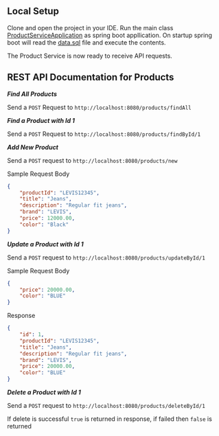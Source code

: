## Local Setup

Clone and open the project in your IDE.
Run the main class [ProductServiceApplication](src/main/java/com/gfg/product/ProductServiceApplication.java) as spring boot appllication.
On startup spring boot will read the [data.sql](src/main/resources/data.sql) file and execute the contents.

The Product Service is now ready to receive API requests.

## REST API Documentation for Products
**_Find All Products_** 

Send a `POST` Request to `http://localhost:8080/products/findAll`

**_Find a Product with Id 1_**

Send a `POST` Request to `http://localhost:8080/products/findById/1`

**_Add New Product_**

Send a `POST` request to `http://localhost:8080/products/new`

Sample Request Body
```json
{
    "productId": "LEVIS12345",
    "title": "Jeans",
    "description": "Regular fit jeans",
    "brand": "LEVIS",
    "price": 12000.00,
    "color": "Black"
}
```

**_Update a Product with Id 1_**

Send a `POST` request to `http://localhost:8080/products/updateById/1`

Sample Request Body
```json
{
    "price": 20000.00,
    "color": "BLUE"
}
```
Response
```json
{
    "id": 1,
    "productId": "LEVIS12345",
    "title": "Jeans",
    "description": "Regular fit jeans",
    "brand": "LEVIS",
    "price": 20000.00,
    "color": "BLUE"
} 
```

**_Delete a Product with Id 1_**

Send a `POST` request to `http://localhost:8080/products/deleteById/1`

If delete is successful `true` is returned in response, if failed then `false` is returned
